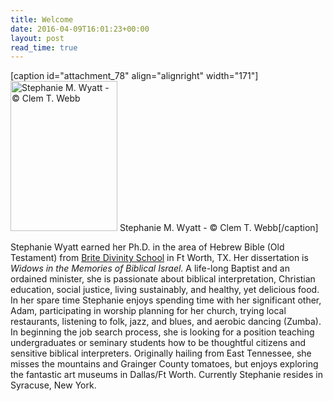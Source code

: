 ```yaml
---
title: Welcome
date: 2016-04-09T16:01:23+00:00
layout: post
read_time: true
---
```

[caption id="attachment_78" align="alignright" width="171"]<a href="http://stephaniewyatt.net/wp-content/uploads/2012/01/copyright_Clem10_MG_4496cw_stephanie_bg.jpg"><img class="wp-image-78 size-full" src="http://stephaniewyatt.net/wp-content/uploads/2012/01/copyright_Clem10_MG_4496cw_stephanie_sm171x240.jpg" alt="Stephanie M. Wyatt - © Clem T. Webb" width="171" height="240" /></a> Stephanie M. Wyatt - © Clem T. Webb[/caption]

Stephanie Wyatt earned her Ph.D. in the area of Hebrew Bible (Old Testament) from <a title="Brite Divinity School at TCU - Home Page" href="http://brite.edu/" target="_blank" rel="noopener">Brite Divinity School</a> in Ft Worth, TX. Her dissertation is <em>Widows in the Memories of Biblical Israel.</em> A life-long Baptist and an ordained minister, she is passionate about biblical interpretation, Christian education, social justice, living sustainably, and healthy, yet delicious food. In her spare time Stephanie enjoys spending time with her significant other, Adam, participating in worship planning for her church, trying local restaurants, listening to folk, jazz, and blues, and aerobic dancing (Zumba). In beginning the job search process, she is looking for a position teaching undergraduates or seminary students how to be thoughtful citizens and sensitive biblical interpreters. Originally hailing from East Tennessee, she misses the mountains and Grainger County tomatoes, but enjoys exploring the fantastic art museums in Dallas/Ft Worth. Currently Stephanie resides in Syracuse, New York.
